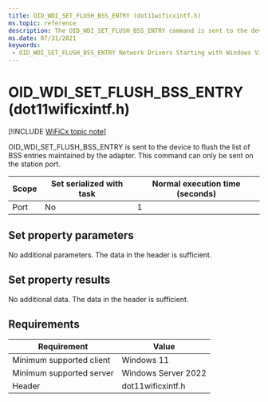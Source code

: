 ```yaml
---
title: OID_WDI_SET_FLUSH_BSS_ENTRY (dot11wificxintf.h)
ms.topic: reference
description: The OID_WDI_SET_FLUSH_BSS_ENTRY command is sent to the device to flush the list of BSS entries maintained by the adapter.
ms.date: 07/31/2021
keywords:
 - OID_WDI_SET_FLUSH_BSS_ENTRY Network Drivers Starting with Windows Vista
---
```


# OID\_WDI\_SET\_FLUSH\_BSS\_ENTRY (dot11wificxintf.h)

[!INCLUDE [WiFiCx topic note](../includes/wificx-version-warning.md)]


OID\_WDI\_SET\_FLUSH\_BSS\_ENTRY is sent to the device to flush the list of BSS entries maintained by the adapter. This command can only be sent on the station port.

| Scope | Set serialized with task | Normal execution time (seconds) |
|-------|--------------------------|---------------------------------|
| Port  | No                       | 1                               |

 

## Set property parameters


No additional parameters. The data in the header is sufficient.
## Set property results


No additional data. The data in the header is sufficient.

## Requirements

|Requirement|Value|
|--- |--- |
|Minimum supported client|Windows 11|
|Minimum supported server|Windows Server 2022|
|Header|dot11wificxintf.h|

 

 




